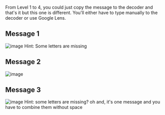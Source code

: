 From Level 1 to 4, you could just copy the message to the decoder and that's it but this one is different. You'll either have to type manually to the decoder or use Google Lens.
## Message 1
![image](https://user-images.githubusercontent.com/70366580/214791725-9e78075e-3392-4841-a0e3-c2c408871c7e.png)
Hint: Some letters are missing

## Message 2
![image](https://user-images.githubusercontent.com/70366580/214792484-5f2212ec-b0c3-486d-b45a-c5f4d595725c.png)

## Message 3
![image](https://user-images.githubusercontent.com/70366580/214793052-aa4dee92-498a-4d88-954e-e8c18f26862f.png)
Hint: some letters are missing? oh and, it's one message and you have to combine them without space
